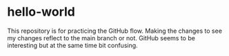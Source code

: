 # hello-world
This repository is for practicing the GitHub flow. Making the changes to see my changes reflect to the main branch or not.
GitHub seems to be interesting but at the same time bit confusing.
